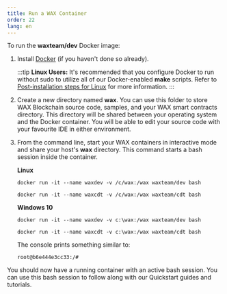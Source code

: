 ```yaml
---
title: Run a WAX Container
order: 22
lang: en
---
```


To run the **waxteam/dev** Docker image:

1. Install <a href="https://www.docker.com/get-started" target="_blank">Docker</a> (if you haven't done so already). 

    :::tip
    <strong>Linux Users:</strong> It's recommended that you configure Docker to run without sudo to utilize all of our Docker-enabled <strong>make</strong> scripts. Refer to <a href="https://docs.docker.com/install/linux/linux-postinstall/" target="_blank">Post-installation steps for Linux</a> for more information.
    :::

2. Create a new directory named **wax**. You can use this folder to store WAX Blockchain source code, samples, and your WAX smart contracts directory. This directory will be shared between your operating system and the Docker container. You will be able to edit your source code with your favourite IDE in either environment.

3. From the command line, start your WAX containers in interactive mode and share your host's **wax** directory. This command starts a bash session inside the container.

    **Linux**

    ```shell
    docker run -it --name waxdev -v /c/wax:/wax waxteam/dev bash
    ```

    ```shell
    docker run -it --name waxcdt -v /c/wax:/wax waxteam/cdt bash
    ```

    **Windows 10**

    ```shell
    docker run -it --name waxdev -v c:\wax:/wax waxteam/dev bash
    ```

    ```shell
    docker run -it --name waxcdt -v c:\wax:/wax waxteam/cdt bash
    ```

    The console prints something similar to:

    ```shell
    root@b6e444e3cc33:/#
    ```

You should now have a running container with an active bash session. You can use this bash session to follow along with our Quickstart guides and tutorials.



